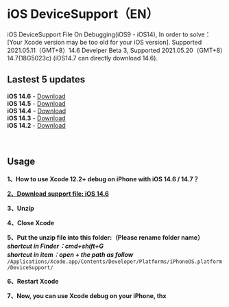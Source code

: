 # iOS DeviceSupport（EN）
iOS DeviceSupport File On Debugging(iOS9 - iOS14), In order to solve：[Your Xcode version may be too old for your iOS version]. 
Supported 2021.05.11（GMT+8）14.6 Develper Beta 3, Supported 2021.05.20（GMT+8）14.7(18G5023c) (iOS14.7 can directly download 14.6).

## Lastest 5 updates </br>

**iOS 14.6** - [Download](https://github.com/ilobos/DeviceSupport/blob/master/DeviceSupport/iOS-14/14.6.zip) </br>
**iOS 14.5** - [Download](https://github.com/ilobos/DeviceSupport/blob/master/DeviceSupport/iOS-14/14.5.zip) </br>
**iOS 14.4** - [Download](https://github.com/ilobos/DeviceSupport/blob/master/DeviceSupport/iOS-14/14.4.zip) </br>
**iOS 14.3** - [Download](https://github.com/ilobos/DeviceSupport/blob/master/DeviceSupport/iOS-14/14.3.zip) </br>
**iOS 14.2** - [Download](https://github.com/ilobos/DeviceSupport/blob/master/DeviceSupport/iOS-14/14.2.zip) </br>
</br>
</br>

## Usage

**1、How to use Xcode 12.2+ debug on iPhone with iOS 14.6 / 14.7？**</br> 

**[2、Download support file: iOS 14.6](https://github.com/ilobos/DeviceSupport/blob/master/DeviceSupport/iOS-14/14.6.zip)** </br>

**3、Unzip**</br>

**4、Close Xcode**</br>

**5、Put the unzip file into this folder:（Please rename folder name）**</br>
***shortcut in Finder：cmd+shift+G***</br>
***shortcut in item：open + the path as follow***</br>
```/Applications/Xcode.app/Contents/Developer/Platforms/iPhoneOS.platform/DeviceSupport/```</br>

**6、Restart Xcode**</br>

**7、Now, you can use Xcode debug on your iPhone, thx**</br>
